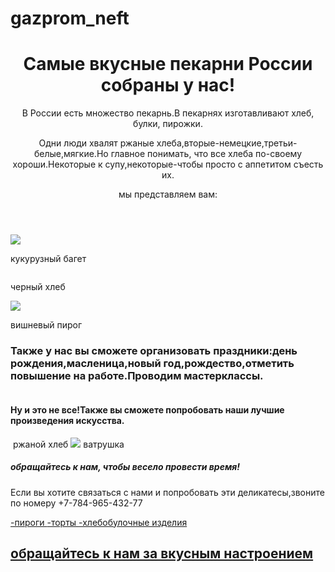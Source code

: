 # gazprom_neft<html>
  <title>пекарни</title>
<header>
<h1>Самые вкусные пекарни России собраны у нас!</h1>
<text-align:center>
<p>В России есть множество пекарнь.В пекарнях изготавливают хлеб, булки, пирожки.</p>
<p>Одни люди хвалят ржаные хлеба,вторые-немецкие,третьи-белые,мягкие.Но главное понимать,
что все хлеба по-своему хороши.Некоторые к супу,некоторые-чтобы просто с аппетитом съесть их.</p>
мы представляем вам:
</header>
<body>
<img src="http://pics.livejournal.com/inesacipa/pic/001atexe">
<p>кукурузный багет</p>
<img src="">
<p>черный хлеб</p>
<img src="https://finecooking.ru/images/recipe/vishnevyi-pirog/photo/960w.jpg">
<p>вишневый пирог</p>
<h3>Также у нас вы сможете организовать праздники:день рождения,масленица,новый год,рождество,отметить повышение на работе.Проводим мастерклассы.</h3>
<img src="">
<h4>Ну и это не все!Также вы сможете попробовать наши лучшие произведения искусства.</h4>
<img src="">
ржаной хлеб
<img src="=">
ватрушка
<h5>обращайтесь к нам, чтобы весело провести время!</h5>
</body>
<footer>
<p>Если вы хотите связаться с нами и попробовать эти деликатесы,звоните по номеру +7-784-965-432-77</p>
<a href="https://ru.wikipedia.org/wiki/%D0%9F%D0%B8%D1%80%D0%BE%D0%B3">-пироги
<a href="https://ru.wikipedia.org/wiki/%D0%A2%D0%BE%D1%80%D1%82">-торты
<a href="https://ru.wikipedia.org/wiki/%D0%A5%D0%BB%D0%B5%D0%B1%D0%BE%D0%B1%D1%83%D0%BB%D0%BE%D1%87%D0%BD%D0%BE%D0%B5_%D0%B8%D0%B7%D0%B4%D0%B5%D0%BB%D0%B8%D0%B5">-хлебобулочные изделия
<h2>обращайтесь к нам за вкусным настроением</h2>
</footer>
</html>
